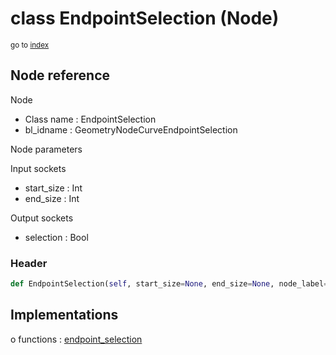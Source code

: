 # class EndpointSelection (Node)

<sub>go to [index](/docs/index.md)</sub>

## Node reference

Node
 - Class name : EndpointSelection
 - bl_idname : GeometryNodeCurveEndpointSelection

Node parameters

Input sockets
 - start_size : Int
 - end_size : Int

Output sockets
 - selection : Bool

### Header

``` python
def EndpointSelection(self, start_size=None, end_size=None, node_label=None, node_color=None):
```

## Implementations

o functions : [endpoint_selection](/docs/GeoNodes_classes/GLOBAL.md#endpoint_selection)


